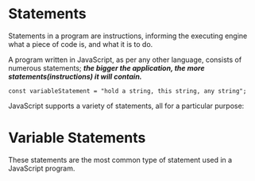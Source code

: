 # Statements

Statements in a program are instructions, informing the executing engine what a piece of code is, and what it is to do.

A program written in JavaScript, as per any other language, consists of numerous statements; **_the bigger the application, the more statements(instructions) it will contain._**

```
const variableStatement = "hold a string, this string, any string";
```

JavaScript supports a variety of statements, all for a particular purpose:

# Variable Statements

These statements are the most common type of statement used in a JavaScript program.
